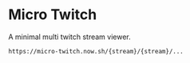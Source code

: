 # Micro Twitch

A minimal multi twitch stream viewer.

`https://micro-twitch.now.sh/{stream}/{stream}/...`
